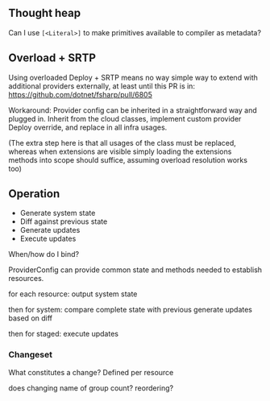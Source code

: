 ## Thought heap
Can I use `[<Literal>]` to make primitives available to compiler as metadata?

## Overload + SRTP
Using overloaded Deploy + SRTP means no way simple way to extend with additional providers externally, at least until this PR is in:
https://github.com/dotnet/fsharp/pull/6805

Workaround:
Provider config can be inherited in a straightforward way and plugged in.
Inherit from the cloud classes, implement custom provider Deploy override, and replace in all infra usages.

(The extra step here is that all usages of the class must be replaced, whereas when extensions are visible simply loading the extensions methods into scope should suffice, assuming overload resolution works too)


## Operation
- Generate system state
- Diff against previous state
- Generate updates
- Execute updates

When/how do I bind?

ProviderConfig can provide common state and methods needed to establish resources.

for each resource:
output system state

then for system:
compare complete state with previous
generate updates based on diff

then for staged:
execute updates

### Changeset
What constitutes a change?
Defined per resource

does changing name of group count?
reordering?
